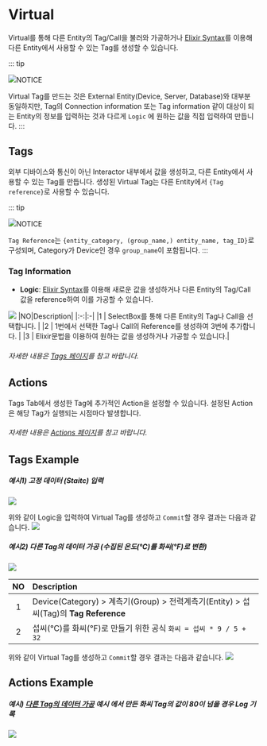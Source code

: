 # Virtual
Virtual를 통해 다른 Entity의 Tag/Call을 불러와 가공하거나 [Elixir Syntax](../elixir/elixirSyntax.md)를 이용해 다른 Entity에서 사용할 수 있는 Tag를 생성할 수 있습니다.

::: tip <p class="custom-block-title"><img src="../../img/icon/tip.svg">NOTICE</p>
Virtual Tag를 만드는 것은 External Entity(Device, Server, Database)와 대부분 동일하지만, Tag의 Connection information 또는 Tag information 같이 대상이 되는 Entity의 정보를 입력하는 것과 다르게 `Logic` 에 원하는 값을 직접 입력하여 만듭니다.
:::

## Tags
외부 디바이스와 통신이 아닌 Interactor 내부에서 값을 생성하고, 다른 Entity에서 사용할 수 있는 Tag를 만듭니다. 생성된 Virtual Tag는 다른 Entity에서 `{Tag reference}`로 사용할 수 있습니다.

::: tip <p class="custom-block-title"><img src="../../img/icon/tip.svg">NOTICE</p>
`Tag Reference`는 `{entity_category, (group_name,) entity_name, tag_ID}`로 구성되며, Category가 Device인 경우 `group_name`이 포함됩니다.
:::

### Tag Information
- **Logic**: [Elixir Syntax](../elixir/elixirSyntax.md)를 이용해 새로운 값을 생성하거나 다른 Entity의 Tag/Call 값을 reference하여 이를 가공할 수 있습니다.
<img src="../../img/internalEntity/logic.png">
  |NO|Description|
  |:-:|:-|
  |1 | SelectBox를 통해 다른 Entity의 Tag나 Call을 선택합니다. |
  |2 | 1번에서 선택한 Tag나 Call의 Reference를 생성하여 3번에 추가합니다. |
  |3 | Elixir문법을 이용하여 원하는 값을 생성하거나 가공할 수 있습니다.|

###### 자세한 내용은 [Tags 페이지](../general/tags.md)를 참고 바랍니다.

## Actions
Tags Tab에서 생성한 Tag에 추가적인 Action을 설정할 수 있습니다. 설정된 Action은 해당 Tag가 실행되는 시점마다 발생합니다.

###### 자세한 내용은 [Actions 페이지](../general/actions.md)를 참고 바랍니다.

## Tags Example

##### 예시1) 고정 데이터 (Staitc) 입력

<img src="../../img/internalEntity/logic-exam1-1.png">

위와 같이 Logic을 입력하여 Virtual Tag를 생성하고 `Commit`할 경우 결과는 다음과 같습니다.
<img src="../../img/internalEntity/logic-exam1-2.png">

##### <span id="exam1"> 예시2) 다른 Tag의 데이터 가공 (수집된 온도(℃)를 화씨(°F)로 변환)</span>

<img src="../../img/internalEntity/logic-exam2-1.png">

  |NO|Description|
  |:-:|:-|
  |1 | Device(Category) > 계측기(Group) > 전력계측기(Entity) > 섭씨(Tag)의 **Tag Reference** |
  |2 | 섭씨(℃)를 화씨(°F)로 만들기 위한 공식 `화씨 = 섭씨 * 9 / 5 + 32`|


위와 같이 Virtual Tag를 생성하고 `Commit`할 경우 결과는 다음과 같습니다.
<img src="../../img/internalEntity/logic-exam2-2.png">

## Actions Example

##### 예시) <a href="#exam1">다른 Tag의 데이터 가공</a> 예시 에서 만든 화씨 Tag의 값이 80이 넘을 경우 Log 기록

<img src="../../img/internalEntity/action-value.png">